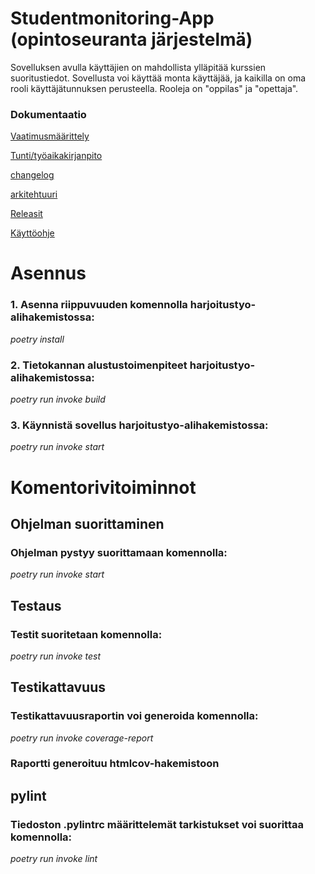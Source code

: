 # Studentmonitoring-App (opintoseuranta järjestelmä)

Sovelluksen avulla käyttäjien on mahdollista ylläpitää kurssien suoritustiedot. 
Sovellusta voi käyttää monta käyttäjää, ja kaikilla on oma rooli käyttäjätunnuksen perusteella.
Rooleja on "oppilas" ja "opettaja".



### Dokumentaatio

[Vaatimusmäärittely](https://github.com/ds20220914/ohjelmistotekniikka/blob/main/harjoitustyo/dokumentaatio/vaatimusmaarittely.md)

[Tunti/työaikakirjanpito](https://github.com/ds20220914/ohjelmistotekniikka/blob/main/harjoitustyo/dokumentaatio/tuntikirjanpito.md)

[changelog](https://github.com/ds20220914/ohjelmistotekniikka/blob/main/harjoitustyo/dokumentaatio/changelog.md)

[arkitehtuuri](https://github.com/ds20220914/ohjelmistotekniikka/blob/main/harjoitustyo/dokumentaatio/arkitehtuuri.md)

[Releasit](https://github.com/ds20220914/ohjelmistotekniikka/releases/tag/viikko5)

[Käyttöohje](https://github.com/ds20220914/ohjelmistotekniikka/blob/main/harjoitustyo/dokumentaatio/kayttoohje.md)

# Asennus

### 1. Asenna riippuvuuden komennolla harjoitustyo-alihakemistossa:

*poetry install*

### 2. Tietokannan alustustoimenpiteet harjoitustyo-alihakemistossa:

*poetry run invoke build*

### 3. Käynnistä sovellus harjoitustyo-alihakemistossa:

*poetry run invoke start* 

# Komentorivitoiminnot

## Ohjelman suorittaminen

### Ohjelman pystyy suorittamaan komennolla:

*poetry run invoke start*

## Testaus

### Testit suoritetaan komennolla:

*poetry run invoke test*

## Testikattavuus

### Testikattavuusraportin voi generoida komennolla:

*poetry run invoke coverage-report*

### Raportti generoituu htmlcov-hakemistoon

## pylint

### Tiedoston .pylintrc määrittelemät tarkistukset voi suorittaa komennolla:

*poetry run invoke lint*
